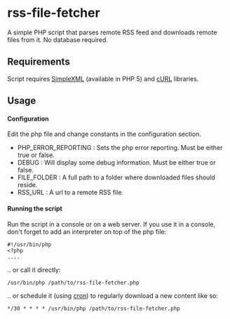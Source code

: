 rss-file-fetcher
================

A simple PHP script that parses remote RSS feed and downloads remote files from it. No database required.

Requirements
-------------

Script requires [SimpleXML](http://php.net/manual/en/book.simplexml.php) (available in PHP 5) and [cURL](http://php.net/manual/en/book.curl.php) libraries.


Usage
-----

#### Configuration ####
Edit the php file and change constants in the configuration section.

* PHP_ERROR_REPORTING : Sets the php error reporting. Must be either true or false.
* DEBUG : Will display some debug information. Must be either true or false.
* FILE_FOLDER : A full path to a folder where downloaded files should reside.
* RSS_URL : A url to a remote RSS file. 

#### Running the script ####
Run the script in a console or on a web server. If you use it in a console, don't forget to add an interpreter on top of the php file:

    #!/usr/bin/php
    <?php
    ....

.. or call it directly:

    /usr/bin/php /path/to/rss-file-fetcher.php

.. or schedule it (using [cron](http://en.wikipedia.org/wiki/Cron)) to regularly download a new content like so:

    */30 * * * * /usr/bin/php /path/to/rss-file-fetcher.php
